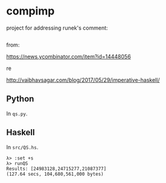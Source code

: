 # compimp

project for addressing runek's comment:

```Also, anyone care to produce some benchmarks comparing the imperative Python/Haskell quicksort implementations? They look so similar, it'd be quite interesting to see how well GHC can optimize this sort of stuff.
```

from:

https://news.ycombinator.com/item?id=14448056

re

http://vaibhavsagar.com/blog/2017/05/29/imperative-haskell/

## Python

In `qs.py`.

## Haskell

In `src/QS.hs`.

    λ> :set +s
    λ> runQS
    Results: [24983128,24715277,21087377]
    (127.64 secs, 104,680,561,000 bytes)
